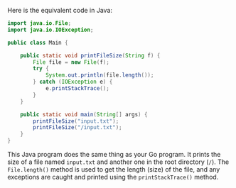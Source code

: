 Here is the equivalent code in Java:

```java
import java.io.File;
import java.io.IOException;

public class Main {

    public static void printFileSize(String f) {
        File file = new File(f);
        try {
            System.out.println(file.length());
        } catch (IOException e) {
            e.printStackTrace();
        }
    }

    public static void main(String[] args) {
        printFileSize("input.txt");
        printFileSize("/input.txt");
    }
}
```

This Java program does the same thing as your Go program. It prints the size of a file named `input.txt` and another one in the root directory (`/`). The `File.length()` method is used to get the length (size) of the file, and any exceptions are caught and printed using the `printStackTrace()` method.
